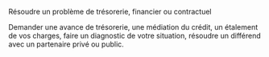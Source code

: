 Résoudre un problème de trésorerie, financier ou contractuel


Demander une avance de trésorerie, une médiation du crédit, un étalement de vos charges, faire un diagnostic de votre situation, résoudre un différend avec un partenaire privé ou public.